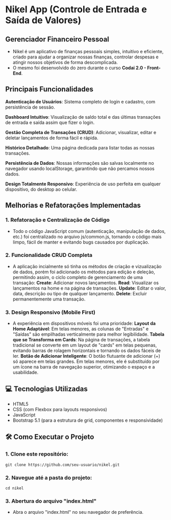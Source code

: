 # Nikel App (Controle de Entrada e Saída de Valores) 
## Gerenciador Financeiro Pessoal
* Nikel é um aplicativo de finanças pessoais simples, intuitivo e eficiente, criado para ajudar a organizar nossas finanças, controlar despesas e atingir nossos objetivos de forma descomplicada.
* O mesmo foi desenvolvido do zero durante o curso **Codai 2.0 - Front-End**.

## Principais Funcionalidades
__Autenticação de Usuários__: Sistema completo de login e cadastro, com persistência de sessão.

__Dashboard Intuitivo__: Visualização de saldo total e das últimas transações de entrada e saída assim que fizer o login.

__Gestão Completa de Transações (CRUD)__: Adicionar, visualizar, editar e deletar lançamentos de forma fácil e rápida.

__Histórico Detalhado__: Uma página dedicada para listar todas as nossas transações.

__Persistência de Dados__: Nossas informações são salvas localmente no navegador usando localStorage, garantindo que não percamos nossos dados.

__Design Totalmente Responsivo__: Experiência de uso perfeita em qualquer dispositivo, do desktop ao celular.

## Melhorias e Refatorações Implementadas
### 1. Refatoração e Centralização de Código
* Todo o código JavaScript comum (autenticação, manipulação de dados, etc.) foi centralizado no arquivo js/common.js, tornando o código mais limpo, fácil de manter e evitando bugs causados por duplicação.

### 2. Funcionalidade CRUD Completa
* A aplicação incialmente só tinha os métodos de criação e vizualização de dados, porém foi adicionado os métodos para edição e deleção, permitindo assim, o ciclo completo de gerenciamento de uma transação:
__Create__: Adicionar novos lançamentos.
__Read__: Visualizar os lançamentos na home e na página de transações.
__Update__: Editar o valor, data, descrição ou tipo de qualquer lançamento.
__Delete__: Excluir permanentemente uma transação.

### 3. Design Responsivo (Mobile First)
* A experiência em dispositivos móveis foi uma prioridade:
__Layout da Home Adaptável__: Em telas menores, as colunas de "Entradas" e "Saídas" são empilhadas verticalmente para melhor legibilidade.
__Tabela que se Transforma em Cards__: Na página de transações, a tabela tradicional se converte em um layout de "cards" em telas pequenas, evitando barras de rolagem horizontais e tornando os dados fáceis de ler.
__Botão de Adicionar Inteligente__: O botão flutuante de adicionar (+) só aparece em telas grandes. Em telas menores, ele é substituído por um ícone na barra de navegação superior, otimizando o espaço e a usabilidade.

## 💻 Tecnologias Utilizadas
* HTML5
* CSS (com Flexbox para layouts responsivos)
* JavaScript
* Bootstrap 5.1 (para a estrutura de grid, componentes e responsividade)

## 🛠️ Como Executar o Projeto
### 1. Clone este repositório:
```
git clone https://github.com/seu-usuario/nikel.git
```

### 2. Navegue até a pasta do projeto:
```
cd nikel
```
### 3. Abertura do arquivo "index.html"
* Abra o arquivo "index.html" no seu navegador de preferência.
